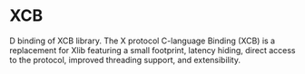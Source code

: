 XCB
===

D binding of XCB library. The X protocol C-language Binding (XCB) is a replacement for Xlib featuring a small footprint, latency hiding, direct access to the protocol, improved threading support, and extensibility.

